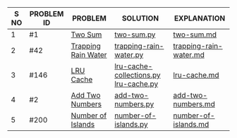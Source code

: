 | S NO | PROBLEM ID | PROBLEM                                                                   | SOLUTION                                                                                                                    | EXPLANATION                                                    |
| ---- | ---------- | ------------------------------------------------------------------------- | --------------------------------------------------------------------------------------------------------------------------- | -------------------------------------------------------------- |
| 1    | #1         | [Two Sum](https://leetcode.com/problems/two-sum/)                         | [two-sum.py](./solution/python/two-sum.py)                                                                                  | [two-sum.md](./explanation/two-sum.md)                         |
| 2    | #42        | [Trapping Rain Water](https://leetcode.com/problems/trapping-rain-water/) | [trapping-rain-water.py](./solution/python/trapping-rain-water.py)                                                          | [trapping-rain-water.md](./explanation/trapping-rain-water.md) |
| 3    | #146       | [LRU Cache](https://leetcode.com/problems/lru-cache/)                     | [lru-cache-collections.py](./solution/python/lru-cache-using-collections.py) [lru-cache.py](./solution/python/lru-cache.py) | [lru-cache.md](./explanation/lru-cache.md)                     |
| 4    | #2         | [Add Two Numbers](https://leetcode.com/problems/add-two-numbers/)         | [add-two-numbers.py](./solution/python/add-two-numbers.py)                                                                  | [add-two-numbers.md](./explanation/add-two-numbers.md)         |
| 5    | #200       | [Number of Islands](https://leetcode.com/problems/number-of-islands/)     | [number-of-islands.py](./solution/python/number-of-islands.py)                                                              | [number-of-islands.md](./explanation/number-of-islands.md)     |